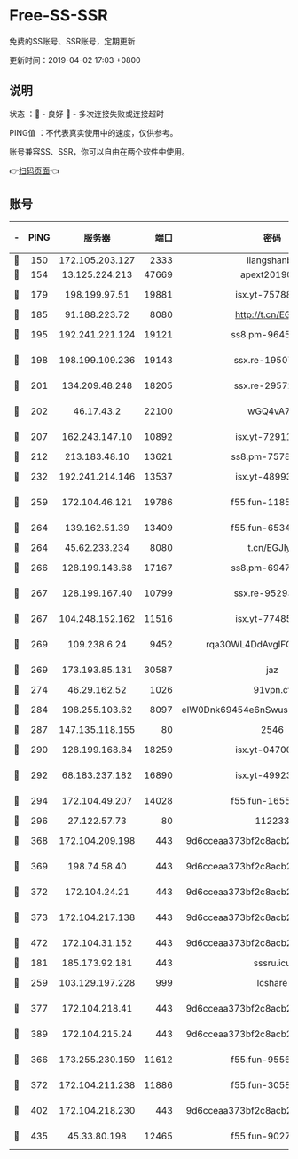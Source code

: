 # Free-SS-SSR

免费的SS账号、SSR账号，定期更新

更新时间：2019-04-02 17:03 +0800

## 说明

状态     ：🙂 - 良好 🙁 - 多次连接失败或连接超时

PING值   ：不代表真实使用中的速度，仅供参考。

账号兼容SS、SSR，你可以自由在两个软件中使用。

👉[扫码页面](https://liesauer.github.io/Free-SS-SSR/)👈

## 账号

|-|PING|服务器|端口|密码|加密方式|区域|
|:----:|:----:|:-----:|-----:|:----:|:----:|:----:|
|🙂|150|172.105.203.127|2333|liangshanbo|chacha20|JP|
|🙂|154|13.125.224.213|47669|apext2019001|chacha20|KR|
|🙂|179|198.199.97.51|19881|isx.yt-75788519|aes-256-cfb|US|
|🙂|185|91.188.223.72|8080|http://t.cn/EGJIyrl|rc4-md5|RU|
|🙂|195|192.241.221.124|19121|ss8.pm-96452968|aes-256-cfb|US|
|🙂|198|198.199.109.236|19143|ssx.re-19507417|aes-256-cfb|US|
|🙂|201|134.209.48.248|18205|ssx.re-29572798|aes-256-cfb|US|
|🙂|202|46.17.43.2|22100|wGQ4vA7D|aes-256-gcm|RU|
|🙂|207|162.243.147.10|10892|isx.yt-72911637|aes-256-cfb|US|
|🙂|212|213.183.48.10|13621|ss8.pm-75785844|rc4-md5|RU|
|🙂|232|192.241.214.146|13537|isx.yt-48993541|aes-256-cfb|US|
|🙂|259|172.104.46.121|19786|f55.fun-11854129|aes-256-cfb|SG|
|🙂|264|139.162.51.39|13409|f55.fun-65348713|aes-256-cfb|SG|
|🙂|264|45.62.233.234|8080|t.cn/EGJIyrl|rc4-md5|CA|
|🙂|266|128.199.143.68|17167|ss8.pm-69475230|aes-256-cfb|SG|
|🙂|267|128.199.167.40|10799|ssx.re-95293945|aes-256-cfb|SG|
|🙂|267|104.248.152.162|11516|isx.yt-77485292|aes-256-cfb|SG|
|🙂|269|109.238.6.24|9452|rqa30WL4DdAvgIFG6Fs3znzTa|aes-256-cfb|FR|
|🙂|269|173.193.85.131|30587|jaz|aes-256-cfb|US|
|🙂|274|46.29.162.52|1026|91vpn.cf|rc4-md5|RU|
|🙂|284|198.255.103.62|8097|eIW0Dnk69454e6nSwuspv9DmS201tQ0D|aes-256-cfb|US|
|🙂|287|147.135.118.155|80|2546|chacha20|US|
|🙂|290|128.199.168.84|18259|isx.yt-04700697|aes-256-cfb|SG|
|🙂|292|68.183.237.182|16890|isx.yt-49923766|aes-256-cfb|SG|
|🙂|294|172.104.49.207|14028|f55.fun-16558958|aes-256-cfb|SG|
|🙂|296|27.122.57.73|80|112233|chacha20|HK|
|🙂|368|172.104.209.198|443|9d6cceaa373bf2c8acb22e60b6a58be6|aes-256-cfb|US|
|🙂|369|198.74.58.40|443|9d6cceaa373bf2c8acb22e60b6a58be6|aes-256-cfb|US|
|🙂|372|172.104.24.21|443|9d6cceaa373bf2c8acb22e60b6a58be6|aes-256-cfb|US|
|🙂|373|172.104.217.138|443|9d6cceaa373bf2c8acb22e60b6a58be6|aes-256-cfb|US|
|🙂|472|172.104.31.152|443|9d6cceaa373bf2c8acb22e60b6a58be6|aes-256-cfb|US|
|🙂|181|185.173.92.181|443|sssru.icu|rc4-md5|RU|
|🙂|259|103.129.197.228|999|lcshare|aes-256-cfb|US|
|🙂|377|172.104.218.41|443|9d6cceaa373bf2c8acb22e60b6a58be6|aes-256-cfb|US|
|🙂|389|172.104.215.24|443|9d6cceaa373bf2c8acb22e60b6a58be6|aes-256-cfb|US|
|🙁|366|173.255.230.159|11612|f55.fun-95562251|aes-256-cfb|US|
|🙁|372|172.104.211.238|11886|f55.fun-30589082|aes-256-cfb|US|
|🙁|402|172.104.218.230|443|9d6cceaa373bf2c8acb22e60b6a58be6|aes-256-cfb|US|
|🙁|435|45.33.80.198|12465|f55.fun-90274563|aes-256-cfb|US|
